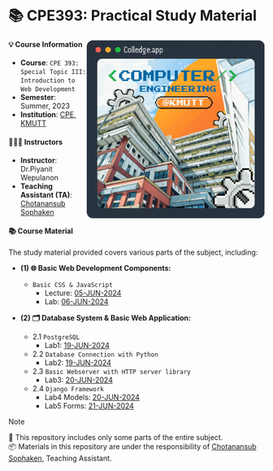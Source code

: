 # 📚 CPE393: Practical Study Material 

<img align="right" width="350"  src="https://github.com/ChotanansubSoph/ChotanansubSoph/blob/main/img/cpe_kmutt.gif?raw=true"/>

#### 💡 Course Information
- **Course**: `CPE 393: Special Topic III: Introduction to Web Development`
- **Semester**: Summer, 2023
- **Institution**: [CPE, KMUTT](https://www.cpe.kmutt.ac.th/en)

#### 🧑🏻‍🏫 Instructors
- **Instructor**: Dr.Piyanit Wepulanon
- **Teaching Assistant (TA)**: [Chotanansub Sophaken](https://github.com/ChotanansubSoph)

#### 📚 Course Material
The study material provided covers various parts of the subject, including:

- **(1) 🌐 Basic Web Development Components:**
  - `Basic CSS & JavaScript` 
    - Lecture: [05-JUN-2024](https://github.com/ChotanansubSoph/CPE393-Summer-2023/tree/main/05JUN2024-CSS-JS)
    - Lab: [06-JUN-2024](https://github.com/ChotanansubSoph/CPE393-Summer-2023/tree/main/06JUN2024-Frontend-Lab)

- **(2) 🗂️ Database System & Basic Web Application:**
  - 2.1 `PostgreSQL`
    - Lab1: [19-JUN-2024](https://github.com/ChotanansubSoph/CPE393-Summer-2023/tree/main/19JUN2024-PostgreSQL-Python)
  - 2.2 `Database Connection with Python`
    - Lab2: [19-JUN-2024](https://github.com/ChotanansubSoph/CPE393-Summer-2023/tree/main/19JUN2024-PostgreSQL-Python)
  - 2.3 `Basic Webserver with HTTP server library`
    - Lab3: [20-JUN-2024](https://github.com/ChotanansubSoph/CPE393-Summer-2023/tree/main/20JUN2024-WebServer-Django)
  - 2.4 `Django Framework`
    - Lab4 Models: [20-JUN-2024](https://github.com/ChotanansubSoph/CPE393-Summer-2023/tree/main/20JUN2024-WebServer-Django)
    - Lab5 Forms: [21-JUN-2024](https://github.com/ChotanansubSoph/CPE393-Summer-2023/tree/main/21JUN2024-Django-Forms)
    
> [!NOTE]  
> 📖 This repository includes only some parts of the entire subject.  
> 📦 Materials in this repository are under the responsibility of [Chotanansub Sophaken](https://github.com/ChotanansubSoph), Teaching Assistant.
